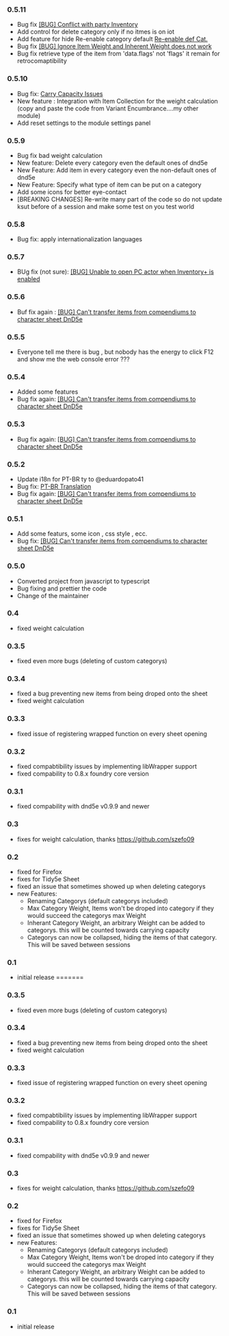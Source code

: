 ### 0.5.11

- Bug fix [[BUG] Conflict with party Inventory](https://github.com/p4535992/inventory-plus/issues/9)
- Add control for delete category only if no itmes is on iot
- Add feature for hide Re-enable category default [Re-enable def Cat.](https://github.com/p4535992/inventory-plus/issues/8)
- Bug fix [[BUG] Ignore Item Weight and Inherent Weight does not work](https://github.com/p4535992/inventory-plus/issues/10)
- Bug fix retrieve type of the item from 'data.flags' not 'flags' it remain for retrocomaptibility

### 0.5.10

- Bug fix: [Carry Capacity Issues](https://github.com/p4535992/inventory-plus/issues/7)
- New feature : Integration with Item Collection for the weight calculation (copy and paste the code from Variant Encumbrance....my other module)
- Add reset settings to the module settings panel

### 0.5.9

- Bug fix bad weight calculation
- New feature: Delete every category even the default ones of dnd5e
- New Feature: Add item in every category even the non-default ones of dnd5e
- New Feature: Specify what type of item can be put on a category
- Add some icons for better eye-contact
- [BREAKING CHANGES] Re-write many part of the code so do not update ksut before of a session and make some test on you test world

### 0.5.8

- Bug fix: apply internationalization languages

### 0.5.7

- BUg fix (not sure): [[BUG] Unable to open PC actor when Inventory+ is enabled](https://github.com/p4535992/inventory-plus/issues/4)

### 0.5.6

- Buf fix again : [[BUG] Can't transfer items from compendiums to character sheet DnD5e](https://github.com/p4535992/inventory-plus/issues/1)

### 0.5.5

- Everyone tell me there is bug , but nobody has the energy to click F12 and show me the web console error ???

### 0.5.4

- Added some features
- Bug fix again: [[BUG] Can't transfer items from compendiums to character sheet DnD5e](https://github.com/p4535992/inventory-plus/issues/1)

### 0.5.3

- Bug fix again: [[BUG] Can't transfer items from compendiums to character sheet DnD5e](https://github.com/p4535992/inventory-plus/issues/1)

### 0.5.2

- Update i18n for PT-BR ty to @eduardopato41
- Bug fix: [PT-BR Translation](https://github.com/p4535992/inventory-plus/issues/2)
- Bug fix again: [[BUG] Can't transfer items from compendiums to character sheet DnD5e](https://github.com/p4535992/inventory-plus/issues/1)

### 0.5.1

- Add some featurs, some icon , css style , ecc.
- Bug fix: [[BUG] Can't transfer items from compendiums to character sheet DnD5e](https://github.com/p4535992/inventory-plus/issues/1)

### 0.5.0

- Converted project from javascript to typescript
- Bug fixing and prettier the code
- Change of the maintainer

### 0.4
 - fixed weight calculation

### 0.3.5
 - fixed even more bugs (deleting of custom categorys)

### 0.3.4
 - fixed a bug preventing new items from being droped onto the sheet
 - fixed weight calculation

### 0.3.3
 - fixed issue of registering wrapped function on every sheet opening

### 0.3.2
 - fixed compabtibility issues by implementing libWrapper support
 - fixed compability to 0.8.x foundry core version

### 0.3.1
 - fixed compability with dnd5e v0.9.9 and newer

### 0.3
 - fixes for weight calculation, thanks https://github.com/szefo09

### 0.2
 - fixed for Firefox
 - fixes for Tidy5e Sheet
 - fixed an issue that sometimes showed up when deleting categorys
 - new Features:
    - Renaming Categorys (default categorys included)
    - Max Category Weight, Items won't be droped into category if they would succeed the categorys max Weight
    - Inherant Category Weight, an arbitrary Weight can be added to categorys. this will be counted towards carrying capacity
    - Categorys can now be collapsed, hiding the items of that category. This will be saved between sessions

### 0.1
 - initial release
=======
### 0.3.5
 - fixed even more bugs (deleting of custom categorys)

### 0.3.4
 - fixed a bug preventing new items from being droped onto the sheet
 - fixed weight calculation

### 0.3.3
 - fixed issue of registering wrapped function on every sheet opening

### 0.3.2
 - fixed compabtibility issues by implementing libWrapper support
 - fixed compability to 0.8.x foundry core version

### 0.3.1
 - fixed compability with dnd5e v0.9.9 and newer

### 0.3
 - fixes for weight calculation, thanks https://github.com/szefo09

### 0.2
 - fixed for Firefox
 - fixes for Tidy5e Sheet
 - fixed an issue that sometimes showed up when deleting categorys
 - new Features:
    - Renaming Categorys (default categorys included)
    - Max Category Weight, Items won't be droped into category if they would succeed the categorys max Weight
    - Inherant Category Weight, an arbitrary Weight can be added to categorys. this will be counted towards carrying capacity
    - Categorys can now be collapsed, hiding the items of that category. This will be saved between sessions

### 0.1
 - initial release
